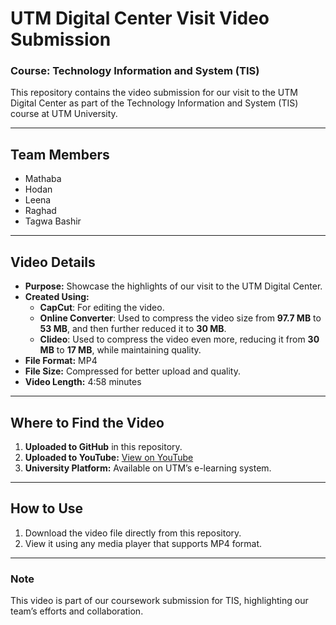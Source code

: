 # UTM Digital Center Visit Video Submission
### **Course:** Technology Information and System (TIS)

This repository contains the video submission for our visit to the UTM Digital Center as part of the Technology Information and System (TIS) course at UTM University.

---

## **Team Members**
- Mathaba
- Hodan
- Leena
- Raghad
- Tagwa Bashir

---

## **Video Details**
- **Purpose:** Showcase the highlights of our visit to the UTM Digital Center.
- **Created Using:**
  - **CapCut**: For editing the video.
  - **Online Converter**: Used to compress the video size from **97.7 MB** to **53 MB**, and then further reduced it to **30 MB**.
  - **Clideo**: Used to compress the video even more, reducing it from **30 MB** to **17 MB**, while maintaining quality.
- **File Format:** MP4
- **File Size:** Compressed for better upload and quality.
- **Video Length:** 4:58 minutes

---

## **Where to Find the Video**
1. **Uploaded to GitHub** in this repository.
2. **Uploaded to YouTube:** [View on YouTube](https://youtu.be/2ASIofzBHIo?si=mjDNPVRAvZU_TDDP)
3. **University Platform:** Available on UTM’s e-learning system.

---

## **How to Use**
1. Download the video file directly from this repository.
2. View it using any media player that supports MP4 format.

---

### **Note**
This video is part of our coursework submission for TIS, highlighting our team’s efforts and collaboration.
